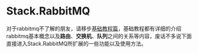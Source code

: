 # Stack.RabbitMQ  
对于rabbitmq不了解的朋友，请移步[基础教程篇](https://github.com/tingli1991/Stack.RabbitMQ/blob/master/%E5%9F%BA%E7%A1%80%E6%95%99%E7%A8%8B.md)，基础教程都有详细的介绍rabbitmq基本概念以及**路由**、**交换机**、**队列**之间的关系等内容，废话不多说下面直接进入Stack.RabbitMQ所扩展的一些功能以及使用方法。  




